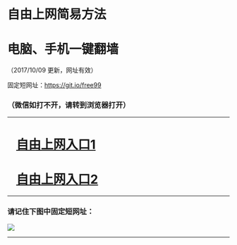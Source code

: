 ﻿# 自由上网简易方法

# 电脑、手机一键翻墙

（2017/10/09 更新，网址有效）

固定短网址：https://git.io/free99

### （微信如打不开，请转到浏览器打开）


***





# &nbsp;&nbsp; <a href="http://ft260845587.fwq-tz-1001.info/fwqtz01.html?t=100900124244 " target="_blank">自由上网入口1</a>
# &nbsp;&nbsp; <a href="http://ft3272630086.fwq-tz-1002.info/fwqtz02.html?t=100900114722 " target="_blank">自由上网入口2</a>
***

### 请记住下图中固定短网址：

<img src="https://s3-us-west-2.amazonaws.com/fwq-1001/yjfq-20170905okok.png" /> 


***

